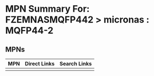 



# MPN Summary For: FZEMNASMQFP442 > micronas : MQFP44-2

## MPNs
  

|MPN|Direct Links|Search Links|
| :--- | :--- | :--- |
||||
